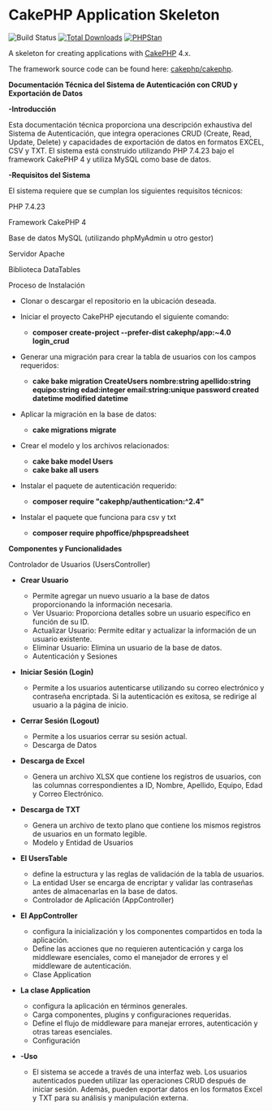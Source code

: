 # CakePHP Application Skeleton

![Build Status](https://github.com/cakephp/app/actions/workflows/ci.yml/badge.svg?branch=master)
[![Total Downloads](https://img.shields.io/packagist/dt/cakephp/app.svg?style=flat-square)](https://packagist.org/packages/cakephp/app)
[![PHPStan](https://img.shields.io/badge/PHPStan-level%207-brightgreen.svg?style=flat-square)](https://github.com/phpstan/phpstan)

A skeleton for creating applications with [CakePHP](https://cakephp.org) 4.x.

The framework source code can be found here: [cakephp/cakephp](https://github.com/cakephp/cakephp).

**Documentación Técnica del Sistema de Autenticación con CRUD y Exportación de Datos**

**-Introducción**

Esta documentación técnica proporciona una descripción exhaustiva del Sistema de Autenticación, que integra operaciones CRUD (Create, Read, Update, Delete) y capacidades de exportación de datos en formatos EXCEL, CSV y TXT. El sistema está construido utilizando PHP 7.4.23 bajo el framework CakePHP 4 y utiliza MySQL como base de datos.

**-Requisitos del Sistema**

El sistema requiere que se cumplan los siguientes requisitos técnicos:

PHP 7.4.23

Framework CakePHP 4

Base de datos MySQL (utilizando phpMyAdmin u otro gestor)

Servidor Apache

Biblioteca DataTables

Proceso de Instalación

- Clonar o descargar el repositorio en la ubicación deseada.

- Iniciar el proyecto CakePHP ejecutando el siguiente comando:
  - **composer create-project --prefer-dist cakephp/app:~4.0 login\_crud**
  

- Generar una migración para crear la tabla de usuarios con los campos requeridos:
  - **cake bake migration CreateUsers nombre:string apellido:string equipo:string edad:integer email:string:unique password created datetime modified datetime**


- Aplicar la migración en la base de datos:
  - **cake migrations migrate**


- Crear el modelo y los archivos relacionados:
  - **cake bake model Users**
  - **cake bake all users**


- Instalar el paquete de autenticación requerido:
  - **composer require "cakephp/authentication:^2.4"**


- Instalar el paquete que funciona para csv y txt
  - **composer require phpoffice/phpspreadsheet**


**Componentes y Funcionalidades**

Controlador de Usuarios (UsersController)

- **Crear Usuario**
  - Permite agregar un nuevo usuario a la base de datos proporcionando la información necesaria.
  - Ver Usuario: Proporciona detalles sobre un usuario específico en función de su ID.
  - Actualizar Usuario: Permite editar y actualizar la información de un usuario existente.
  - Eliminar Usuario: Elimina un usuario de la base de datos.
  - Autenticación y Sesiones

- **Iniciar Sesión (Login)**
  - Permite a los usuarios autenticarse utilizando su correo electrónico y contraseña encriptada. Si la autenticación es exitosa, se redirige al usuario a la página de inicio.

- **Cerrar Sesión (Logout)**
  - Permite a los usuarios cerrar su sesión actual.
  - Descarga de Datos

- **Descarga de Excel**

    - Genera un archivo XLSX que contiene los registros de usuarios, con las columnas correspondientes a ID, Nombre, Apellido, Equipo, Edad y Correo Electrónico.
- **Descarga de TXT**
  - Genera un archivo de texto plano que contiene los mismos registros de usuarios en un formato legible.
  - Modelo y Entidad de Usuarios

- **El UsersTable**
  - define la estructura y las reglas de validación de la tabla de usuarios.
  - La entidad User se encarga de encriptar y validar las contraseñas antes de almacenarlas en la base de datos.
  - Controlador de Aplicación (AppController)

- **El AppController**
  - configura la inicialización y los componentes compartidos en toda la aplicación.
  - Define las acciones que no requieren autenticación y carga los middleware esenciales, como el manejador de errores y el middleware de autenticación.
  - Clase Application

- **La clase Application**
  - configura la aplicación en términos generales.
  - Carga componentes, plugins y configuraciones requeridas.
  - Define el flujo de middleware para manejar errores, autenticación y otras tareas esenciales.
  - Configuración

- **-Uso**
  - El sistema se accede a través de una interfaz web. Los usuarios autenticados pueden utilizar las operaciones CRUD después de iniciar sesión. Además, pueden exportar datos en los formatos Excel y TXT para su análisis y manipulación externa.